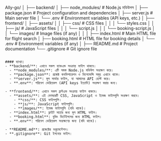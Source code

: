 Ally-go/
│
├── backend/
│   ├── node_modules/       # Node.js মডিউলস
│   ├── package.json        # Project configuration and dependencies
│   ├── server.js           # Main server file
│   └── .env                # Environment variables (API keys, etc.)
│
├── frontend/
│   ├── assets/
│   │   ├── css/            # CSS files
│   │   │   └── styles.css
│   │   ├── js/             # JavaScript files
│   │   │   └── script.js
│   │   │   └── booking-script.js
│   │   └── images/         # Image files (if any)
│   │
│   ├── index.html          # Main HTML file for flight search
│   ├── booking.html        # HTML file for booking details
│   └── .env                # Environment variables (if any)
│
├── README.md               # Project documentation
└── .gitignore              # Git ignore file
```

#### ব্যাখ্যা:
- **backend/**: এখানে সকল ব্যাকএন্ড সংক্রান্ত ফাইল থাকবে।
  - **node_modules/**: এটি সমস্ত Node.js মডিউল সংরক্ষণ করে।
  - **package.json**: প্রজেক্ট কনফিগারেশন ও ডিপেন্ডেন্সি সমূহ এখানে থাকে।
  - **server.js**: মূল সার্ভার ফাইল, যা আমাদের API হোস্ট করে।
  - **.env**: পরিবেশ ভেরিয়েবল (API keys ইত্যাদি) সংরক্ষণ করার জন্য।

- **frontend/**: এখানে সকল ফ্রন্টএন্ড সংক্রান্ত ফাইল থাকবে।
  - **assets/**: এই ফোল্ডারটি CSS, JavaScript ও ইমেজ ফাইলগুলি সংরক্ষণ করবে।
    - **css/**: CSS ফাইলগুলি।
    - **js/**: JavaScript ফাইলগুলি।
    - **images/**: ইমেজ ফাইলগুলি (যদি থাকে)।
  - **index.html**: ফ্লাইট সার্চের জন্য মূল HTML ফাইল।
  - **booking.html**: বুকিং ডিটেইলসের জন্য HTML ফাইল।
  - **.env**: পরিবেশ ভেরিয়েবল সংরক্ষণের জন্য (যদি থাকে)।

- **README.md**: প্রজেক্টের ডকুমেন্টেশন।
- **.gitignore**: Git ইগনোর ফাইল।
